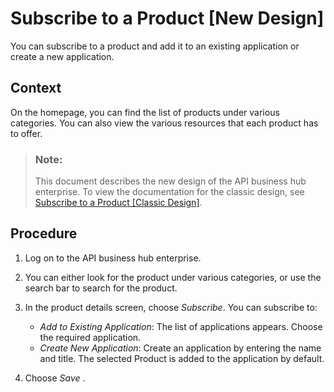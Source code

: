 <!-- loio486d2638a6e84ddab1b2596aa909b3cc -->

# Subscribe to a Product \[New Design\]

You can subscribe to a product and add it to an existing application or create a new application.



## Context

On the homepage, you can find the list of products under various categories. You can also view the various resources that each product has to offer.

> ### Note:  
> This document describes the new design of the API business hub enterprise. To view the documentation for the classic design, see [Subscribe to a Product \[Classic Design\]](subscribe-to-a-product-classic-design-2e586e1.md).



<a name="loio486d2638a6e84ddab1b2596aa909b3cc__steps_r44_jpg_m5b"/>

## Procedure

1.  Log on to the API business hub enterprise.

2.  You can either look for the product under various categories, or use the search bar to search for the product.

3.  In the product details screen, choose *Subscribe*. You can subscribe to:

    -    *Add to Existing Application*: The list of applications appears. Choose the required application.
    -    *Create New Application*: Create an application by entering the name and title. The selected Product is added to the application by default.

4.  Choose *Save* .


